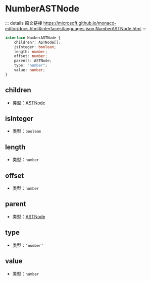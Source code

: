 # NumberASTNode
        
::: details 原文链接
https://microsoft.github.io/monaco-editor/docs.html#interfaces/languages.json.NumberASTNode.html
:::

```ts
interface NumberASTNode {
    children?: ASTNode[];
    isInteger: boolean;
    length: number;
    offset: number;
    parent?: ASTNode;
    type: "number";
    value: number;
}
```

## children
- 类型：[ASTNode](/api/languages/json/ASTNode.md)

## isInteger
- 类型：`boolean`

## length
- 类型：`number`

## offset
- 类型：`number`

## parent
- 类型：[ASTNode](/api/languages/json/ASTNode.md)

## type
- 类型：`'number'`

## value
- 类型：`number`
